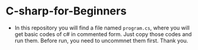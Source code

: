 # C-sharp-for-Beginners
- In this repository you will find a file named ```program.cs```, where you will get basic codes of c# in commented form. Just copy those codes and run them. Before run, you need to uncommnet them first. Thank you. 
